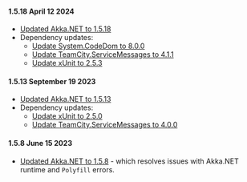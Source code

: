 #### 1.5.18 April 12 2024

* [Updated Akka.NET to 1.5.18](https://github.com/akkadotnet/akka.net/releases/tag/1.5.18)
* Dependency updates:
  * [Update System.CodeDom to 8.0.0](https://github.com/akkadotnet/Akka.MultiNodeTestRunner/pull/217)
  * [Update TeamCity.ServiceMessages to 4.1.1](https://github.com/akkadotnet/Akka.MultiNodeTestRunner/pull/205)
  * [Update xUnit to 2.5.3](https://github.com/akkadotnet/Akka.MultiNodeTestRunner/pull/228)

#### 1.5.13 September 19 2023

* [Updated Akka.NET to 1.5.13](https://github.com/akkadotnet/akka.net/releases/tag/1.5.13)
* Dependency updates:
  * [Update xUnit to 2.5.0](https://github.com/akkadotnet/Akka.MultiNodeTestRunner/pull/201)
  * [Update TeamCity.ServiceMessages to 4.0.0](https://github.com/akkadotnet/Akka.MultiNodeTestRunner/pull/201)

#### 1.5.8 June 15 2023

* [Updated Akka.NET to 1.5.8](https://github.com/akkadotnet/akka.net/releases/tag/1.5.8) - which resolves issues with Akka.NET runtime and `Polyfill` errors.

